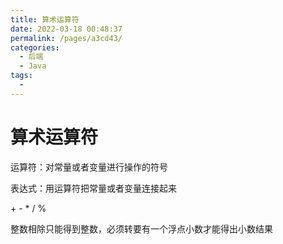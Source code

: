 ```yaml
---
title: 算术运算符
date: 2022-03-18 00:48:37
permalink: /pages/a3cd43/
categories:
  - 后端
  - Java
tags:
  - 
---
```

# 算术运算符

运算符：对常量或者变量进行操作的符号

表达式：用运算符把常量或者变量连接起来

\+ - * / %

整数相除只能得到整数，必须转要有一个浮点小数才能得出小数结果



